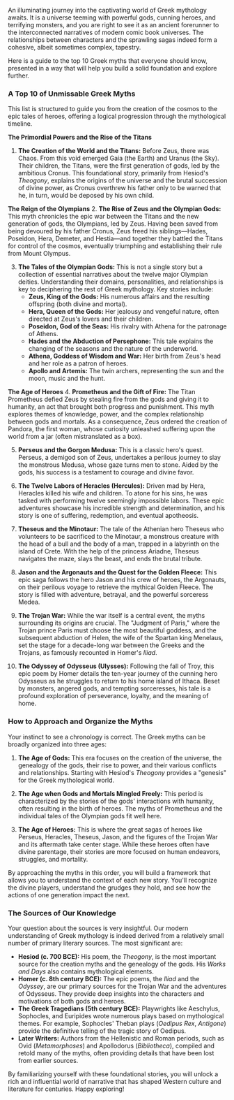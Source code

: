 An illuminating journey into the captivating world of Greek mythology awaits. It is a universe teeming with powerful gods, cunning heroes, and terrifying monsters, and you are right to see it as an ancient forerunner to the interconnected narratives of modern comic book universes. The relationships between characters and the sprawling sagas indeed form a cohesive, albeit sometimes complex, tapestry.

Here is a guide to the top 10 Greek myths that everyone should know, presented in a way that will help you build a solid foundation and explore further.

### A Top 10 of Unmissable Greek Myths

This list is structured to guide you from the creation of the cosmos to the epic tales of heroes, offering a logical progression through the mythological timeline.

**The Primordial Powers and the Rise of the Titans**
1.  **The Creation of the World and the Titans:** Before Zeus, there was Chaos. From this void emerged Gaia (the Earth) and Uranus (the Sky). Their children, the Titans, were the first generation of gods, led by the ambitious Cronus. This foundational story, primarily from Hesiod's *Theogony*, explains the origins of the universe and the brutal succession of divine power, as Cronus overthrew his father only to be warned that he, in turn, would be deposed by his own child.

**The Reign of the Olympians**
2.  **The Rise of Zeus and the Olympian Gods:** This myth chronicles the epic war between the Titans and the new generation of gods, the Olympians, led by Zeus. Having been saved from being devoured by his father Cronus, Zeus freed his siblings—Hades, Poseidon, Hera, Demeter, and Hestia—and together they battled the Titans for control of the cosmos, eventually triumphing and establishing their rule from Mount Olympus.

3.  **The Tales of the Olympian Gods:** This is not a single story but a collection of essential narratives about the twelve major Olympian deities. Understanding their domains, personalities, and relationships is key to deciphering the rest of Greek mythology. Key stories include:
    * **Zeus, King of the Gods:** His numerous affairs and the resulting offspring (both divine and mortal).
    * **Hera, Queen of the Gods:** Her jealousy and vengeful nature, often directed at Zeus's lovers and their children.
    * **Poseidon, God of the Seas:** His rivalry with Athena for the patronage of Athens.
    * **Hades and the Abduction of Persephone:** This tale explains the changing of the seasons and the nature of the underworld.
    * **Athena, Goddess of Wisdom and War:** Her birth from Zeus's head and her role as a patron of heroes.
    * **Apollo and Artemis:** The twin archers, representing the sun and the moon, music and the hunt.

**The Age of Heroes**
4.  **Prometheus and the Gift of Fire:** The Titan Prometheus defied Zeus by stealing fire from the gods and giving it to humanity, an act that brought both progress and punishment. This myth explores themes of knowledge, power, and the complex relationship between gods and mortals. As a consequence, Zeus ordered the creation of Pandora, the first woman, whose curiosity unleashed suffering upon the world from a jar (often mistranslated as a box).

5.  **Perseus and the Gorgon Medusa:** This is a classic hero's quest. Perseus, a demigod son of Zeus, undertakes a perilous journey to slay the monstrous Medusa, whose gaze turns men to stone. Aided by the gods, his success is a testament to courage and divine favor.

6.  **The Twelve Labors of Heracles (Hercules):** Driven mad by Hera, Heracles killed his wife and children. To atone for his sins, he was tasked with performing twelve seemingly impossible labors. These epic adventures showcase his incredible strength and determination, and his story is one of suffering, redemption, and eventual apotheosis.

7.  **Theseus and the Minotaur:** The tale of the Athenian hero Theseus who volunteers to be sacrificed to the Minotaur, a monstrous creature with the head of a bull and the body of a man, trapped in a labyrinth on the island of Crete. With the help of the princess Ariadne, Theseus navigates the maze, slays the beast, and ends the brutal tribute.

8.  **Jason and the Argonauts and the Quest for the Golden Fleece:** This epic saga follows the hero Jason and his crew of heroes, the Argonauts, on their perilous voyage to retrieve the mythical Golden Fleece. The story is filled with adventure, betrayal, and the powerful sorceress Medea.

9.  **The Trojan War:** While the war itself is a central event, the myths surrounding its origins are crucial. The "Judgment of Paris," where the Trojan prince Paris must choose the most beautiful goddess, and the subsequent abduction of Helen, the wife of the Spartan king Menelaus, set the stage for a decade-long war between the Greeks and the Trojans, as famously recounted in Homer's *Iliad*.

10. **The Odyssey of Odysseus (Ulysses):** Following the fall of Troy, this epic poem by Homer details the ten-year journey of the cunning hero Odysseus as he struggles to return to his home island of Ithaca. Beset by monsters, angered gods, and tempting sorceresses, his tale is a profound exploration of perseverance, loyalty, and the meaning of home.

### How to Approach and Organize the Myths

Your instinct to see a chronology is correct. The Greek myths can be broadly organized into three ages:

1.  **The Age of Gods:** This era focuses on the creation of the universe, the genealogy of the gods, their rise to power, and their various conflicts and relationships. Starting with Hesiod's *Theogony* provides a "genesis" for the Greek mythological world.

2.  **The Age when Gods and Mortals Mingled Freely:** This period is characterized by the stories of the gods' interactions with humanity, often resulting in the birth of heroes. The myths of Prometheus and the individual tales of the Olympian gods fit well here.

3.  **The Age of Heroes:** This is where the great sagas of heroes like Perseus, Heracles, Theseus, Jason, and the figures of the Trojan War and its aftermath take center stage. While these heroes often have divine parentage, their stories are more focused on human endeavors, struggles, and mortality.

By approaching the myths in this order, you will build a framework that allows you to understand the context of each new story. You'll recognize the divine players, understand the grudges they hold, and see how the actions of one generation impact the next.

### The Sources of Our Knowledge

Your question about the sources is very insightful. Our modern understanding of Greek mythology is indeed derived from a relatively small number of primary literary sources. The most significant are:

* **Hesiod (c. 700 BCE):** His poem, the *Theogony*, is the most important source for the creation myths and the genealogy of the gods. His *Works and Days* also contains mythological elements.
* **Homer (c. 8th century BCE):** The epic poems, the *Iliad* and the *Odyssey*, are our primary sources for the Trojan War and the adventures of Odysseus. They provide deep insights into the characters and motivations of both gods and heroes.
* **The Greek Tragedians (5th century BCE):** Playwrights like Aeschylus, Sophocles, and Euripides wrote numerous plays based on mythological themes. For example, Sophocles' Theban plays (*Oedipus Rex*, *Antigone*) provide the definitive telling of the tragic story of Oedipus.
* **Later Writers:** Authors from the Hellenistic and Roman periods, such as Ovid (*Metamorphoses*) and Apollodorus (*Bibliotheca*), compiled and retold many of the myths, often providing details that have been lost from earlier sources.

By familiarizing yourself with these foundational stories, you will unlock a rich and influential world of narrative that has shaped Western culture and literature for centuries. Happy exploring!